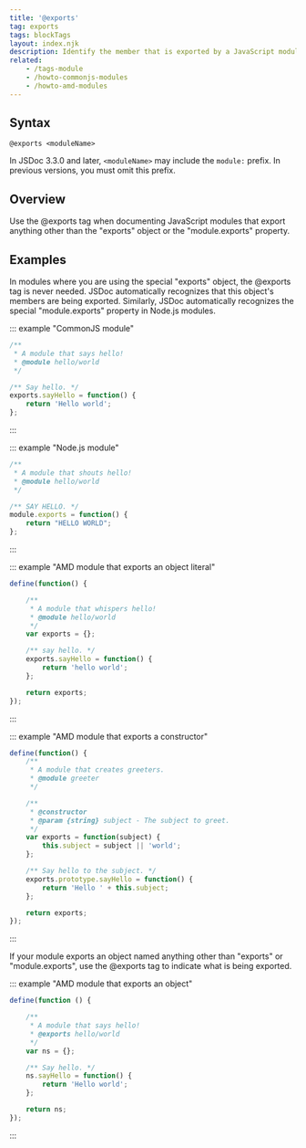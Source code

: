 ```yaml
---
title: '@exports'
tag: exports
tags: blockTags
layout: index.njk
description: Identify the member that is exported by a JavaScript module.
related:
    - /tags-module
    - /howto-commonjs-modules
    - /howto-amd-modules
---
```


## Syntax

`@exports <moduleName>`

In JSDoc 3.3.0 and later, `<moduleName>` may include the `module:` prefix. In previous versions, you
must omit this prefix.


## Overview

Use the @exports tag when documenting JavaScript modules that export anything other than the
"exports" object or the "module.exports" property.


## Examples

In modules where you are using the special "exports" object, the @exports tag is never needed. JSDoc
automatically recognizes that this object's members are being exported. Similarly, JSDoc
automatically recognizes the special "module.exports" property in Node.js modules.

::: example "CommonJS module"

```js
/**
 * A module that says hello!
 * @module hello/world
 */

/** Say hello. */
exports.sayHello = function() {
    return 'Hello world';
};
```
:::

::: example "Node.js module"

```js
/**
 * A module that shouts hello!
 * @module hello/world
 */

/** SAY HELLO. */
module.exports = function() {
    return "HELLO WORLD";
};
```
:::

::: example "AMD module that exports an object literal"

```js
define(function() {

    /**
     * A module that whispers hello!
     * @module hello/world
     */
    var exports = {};

    /** say hello. */
    exports.sayHello = function() {
        return 'hello world';
    };

    return exports;
});
```
:::

::: example "AMD module that exports a constructor"

```js
define(function() {
    /**
     * A module that creates greeters.
     * @module greeter
     */

    /**
     * @constructor
     * @param {string} subject - The subject to greet.
     */
    var exports = function(subject) {
        this.subject = subject || 'world';
    };

    /** Say hello to the subject. */
    exports.prototype.sayHello = function() {
        return 'Hello ' + this.subject;
    };

    return exports;
});
```
:::

If your module exports an object named anything other than "exports" or "module.exports", use the
@exports tag to indicate what is being exported.

::: example "AMD module that exports an object"

```js
define(function () {

    /**
     * A module that says hello!
     * @exports hello/world
     */
    var ns = {};

    /** Say hello. */
    ns.sayHello = function() {
        return 'Hello world';
    };

    return ns;
});
```
:::

